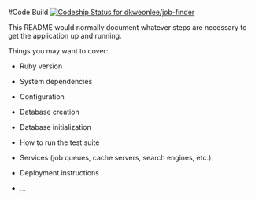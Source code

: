 #Code Build
[ ![Codeship Status for dkweonlee/job-finder](https://app.codeship.com/projects/ce850e40-fe69-0134-56ba-5274708b3ee2/status?branch=master)](https://app.codeship.com/projects/212240)

This README would normally document whatever steps are necessary to get the
application up and running.

Things you may want to cover:

* Ruby version

* System dependencies

* Configuration

* Database creation

* Database initialization

* How to run the test suite

* Services (job queues, cache servers, search engines, etc.)

* Deployment instructions

* ...
